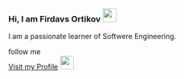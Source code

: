 ### Hi, I am Firdavs Ortikov <img src="https://media.giphy.com/media/hvRJCLFzcasrR4ia7z/giphy.gif" width="27px">

I am a passionate learner of Softwere Engineering.


follow me <br>
<a href="https://www.linkedin.com/in/firdavs-ortikov-a52a00210/">Visit my Profile</a>
<img src="https://image.similarpng.com/very-thumbnail/2020/07/Linkedin-logo-transparent-PNG.png" width="27px">
